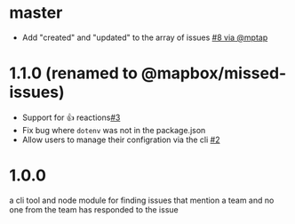 # master

- Add "created" and "updated" to the array of issues [#8 via @mptap](https://github.com/mapbox/missed-issues/pull/8)

# 1.1.0 (renamed to @mapbox/missed-issues)

- Support for 👍 reactions[#3](https://github.com/mapbox/missed-issues/pull/3)
- Fix bug where `dotenv` was not in the package.json
- Allow users to manage their configration via the cli [#2](https://github.com/mapbox/missed-issues/pull/2)

# 1.0.0

a cli tool and node module for finding issues that mention a team and no one from the team has responded to the issue
